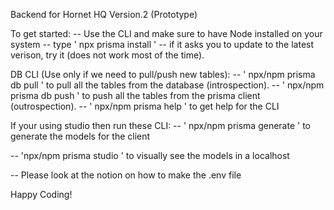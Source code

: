 Backend for Hornet HQ Version.2 (Prototype)

To get started: -- Use the CLI and make sure to have Node installed on your system -- type ' npx prisma install ' -- if it asks you to update to the latest verison, try it (does not work most of the time).

DB CLI (Use only if we need to pull/push new tables): -- ' npx/npm prisma db pull ' to pull all the tables from the database (introspection). -- ' npx/npm prisma db push ' to push all the tables from the prisma client (outrospection). -- ' npx/npm prisma help ' to get help for the CLI

If your using studio then run these CLI: -- ' npx/npm prisma generate ' to generate the models for the client

-- 'npx/npm prisma studio ' to visually see the models in a localhost

-- Please look at the notion on how to make the .env file

Happy Coding!
